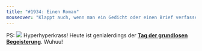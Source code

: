 ```yaml
---
title: "#1934: Einen Roman"
mouseover: "Klappt auch, wenn man ein Gedicht oder einen Brief verfassen will."
---
```


PS:
<a href="http://www.fonflatter.de/kalender"><img src="http://www.fonflatter.de/bilder/2011.png"></a>
Hyperhyperkrass! 
Heute ist genialerdings der <a href="http://www.fonflatter.de/kalender"><strong>Tag der grundlosen Begeisterung</strong></a>. 
Wuhuu!

